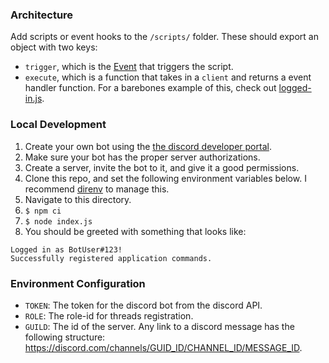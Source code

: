 ### Architecture
Add scripts or event hooks to the `/scripts/` folder. These should export an
object with two keys:
+ `trigger`, which is the
  [Event](https://discord.js.org/#/docs/discord.js/main/typedef/Events) that
  triggers the script.
+ `execute`, which is a function that takes in a `client` and returns a event
  handler function. For a barebones example of this, check out
  [logged-in.js](./scripts/logged-in.js).

### Local Development
1. Create your own bot using the [the discord developer portal](https://discord.com/developers/applications).
2. Make sure your bot has the proper server authorizations.
3. Create a server, invite the bot to it, and give it a good permissions.
4. Clone this repo, and set the following environment variables below. I
   recommend [direnv](https://direnv.net/) to manage this.
5. Navigate to this directory.
6. `$ npm ci`
7. `$ node index.js`
8. You should be greeted with something that looks like:

```
Logged in as BotUser#123!
Successfully registered application commands.
```

### Environment Configuration

+ `TOKEN`: The token for the discord bot from the discord API.
+ `ROLE`: The role-id for threads registration.
+ `GUILD`: The id of the server. Any link to a discord message has the
  following structure:
  https://discord.com/channels/GUID_ID/CHANNEL_ID/MESSAGE_ID.
